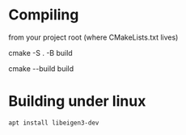 # Compiling

from your project root (where CMakeLists.txt lives)

cmake -S . -B build

cmake --build build

# Building under linux

```
apt install libeigen3-dev
```